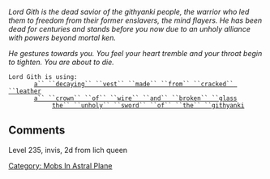 *Lord Gith is the dead savior of the githyanki people, the warrior who
led them to freedom from their former enslavers, the mind flayers. He
has been dead for centuries and stands before you now due to an unholy
alliance with powers beyond mortal ken.*

*He gestures towards you. You feel your heart tremble and your throat
begin to tighten. You are about to die.*

`Lord Gith is using:`  
` `<worn on body>`      `[`a`` ``decaying`` ``vest`` ``made`` ``from`` ``cracked`` ``leather`](Decaying_Vest_Made_From_Cracked_Leather "wikilink")  
` `<worn on head>`      `[`a`` ``crown`` ``of`` ``wire`` ``and`` ``broken`` ``glass`](Crown_Of_Wire_And_Broken_Glass "wikilink")  
` `<wielded>`           `[`the`` ``unholy`` ``sword`` ``of`` ``the`` ``githyanki`](Unholy_Sword_Of_The_Githyanki "wikilink")

## Comments

Level 235, invis, 2d from lich queen

[Category: Mobs In Astral
Plane](Category:_Mobs_In_Astral_Plane "wikilink")
